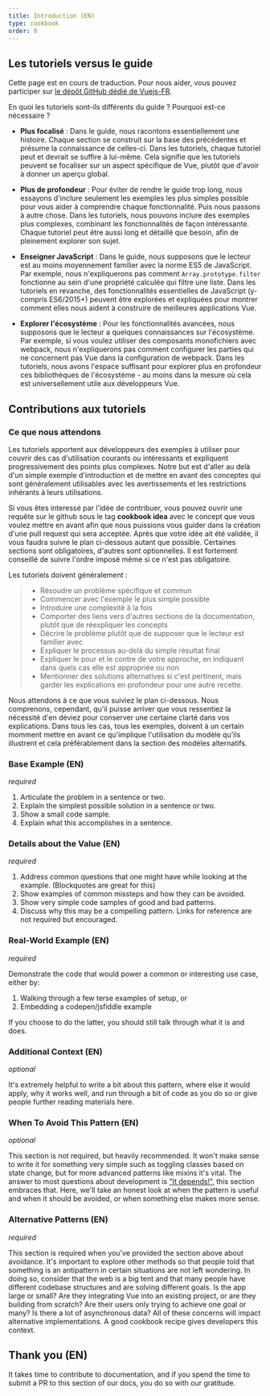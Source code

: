 ```yaml
---
title: Introduction (EN)
type: cookbook
order: 0
---
```


## Les tutoriels versus le guide

<p>Cette page est en cours de traduction. Pour nous aider, vous pouvez participer sur <a href="https://github.com/vuejs-fr/vuejs.org" target="_blank">le dépôt GitHub dédié de Vuejs-FR</a>.</p><p>En quoi les tutoriels sont-ils différents du guide ? Pourquoi est-ce nécessaire ?</p>

* **Plus focalisé** : Dans le guide, nous racontons essentiellement une histoire. Chaque section se construit sur la base des précédentes et présume la connaissance de celles-ci. Dans les tutoriels, chaque tutoriel peut et devrait se suffire à lui-même. Cela signifie que les tutoriels peuvent se focaliser sur un aspect spécifique de Vue, plutôt que d'avoir à donner un aperçu global.

* **Plus de profondeur** : Pour éviter de rendre le guide trop long, nous essayons d'inclure seulement les exemples les plus simples possible pour vous aider à comprendre chaque fonctionnalité. Puis nous passons à autre chose. Dans les tutoriels, nous pouvons inclure des exemples plus complexes, combinant les fonctionnalités de façon intéressante. Chaque tutoriel peut être aussi long et détaillé que besoin, afin de pleinement explorer son sujet.

* **Enseigner JavaScript** : Dans le guide, nous supposons que le lecteur est au moins moyennement familier avec la norme ES5 de JavaScript. Par exemple, nous n'expliquerons pas comment `Array.prototype.filter` fonctionne au sein d'une propriété calculée qui filtre une liste. Dans les tutoriels en revanche, des fonctionnalités essentielles de JavaScript (y-compris ES6/2015+) peuvent être explorées et expliquées pour montrer comment elles nous aident à construire de meilleures applications Vue.

* **Explorer l'écosystème** : Pour les fonctionnalités avancées, nous supposons que le lecteur a quelques connaissances sur l'écosystème. Par exemple, si vous voulez utiliser des composants monofichiers avec webpack, nous n'expliquerons pas comment configurer les parties qui ne concernent pas Vue dans la configuration de webpack. Dans les tutoriels, nous avons l'espace suffisant pour explorer plus en profondeur ces bibliothèques de l'écosystème - au moins dans la mesure où cela est universellement utile aux développeurs Vue.

## Contributions aux tutoriels

### Ce que nous attendons

Les tutoriels apportent aux développeurs des exemples à utiliser pour couvrir des cas d'utilisation courants ou intéressants et expliquent progressivement des points plus complexes. Notre but est d'aller au delà d'un simple exemple d'introduction et de mettre en avant des conceptes qui sont généralement utilisables avec les avertissements et les restrictions inhérants à leurs utilisations.

Si vous êtes interessé par l'idée de contribuer, vous pouvez ouvrir une requête sur le github sous le tag **cookbook idea** avec le concept que vous voulez mettre en avant afin que nous puissions vous guider dans la création d'une pull request qui sera acceptée. Après que votre idée ait été validée, il vous faudra suivre le plan ci-dessous autant que possible. Certaines sections sont obligatoires, d'autres sont optionnelles. Il est fortement conseillé de suivre l'ordre imposé même si ce n'est pas obligatoire.

Les tutoriels doivent généralement :

> * Résoudre un problème spécifique et commun
> * Commencer avec l'exemple le plus simple possible
> * Introduire une complexité à la fois
> * Comporter des liens vers d'autres sections de la documentation, plutôt que de réexpliquer les concepts
> * Décrire le problème plutôt que de supposer que le lecteur est familier avec
> * Expliquer le processus au-delà du simple résultat final
> * Expliquer le pour et le contre de votre approche, en indiquant dans quels cas elle est appropriée ou non
> * Mentionner des solutions alternatives si c'est pertinent, mais garder les explications en profondeur pour une autre recette.

Nous attendons à ce que vous suiviez le plan ci-dessous. Nous comprenons, cependant, qu'il puisse arriver que vous ressentiez la nécessité d'en déviez pour conserver une certaine clarté dans vos explications. Dans tous les cas, tous les exemples, doivent à un certain momment mettre en avant ce qu'implique l'utilisation du modèle qu'ils illustrent et cela préférablement dans la section des modèles alternatifs.

### Base Example (EN)

_required_

1.  Articulate the problem in a sentence or two.
2.  Explain the simplest possible solution in a sentence or two.
3.  Show a small code sample.
4.  Explain what this accomplishes in a sentence.

### Details about the Value (EN)

_required_

1.  Address common questions that one might have while looking at the example. (Blockquotes are great for this)
2.  Show examples of common missteps and how they can be avoided.
3.  Show very simple code samples of good and bad patterns.
4.  Discuss why this may be a compelling pattern. Links for reference are not required but encouraged.

### Real-World Example (EN)

_required_

Demonstrate the code that would power a common or interesting use case, either by:

1.  Walking through a few terse examples of setup, or
2.  Embedding a codepen/jsfiddle example

If you choose to do the latter, you should still talk through what it is and does.

### Additional Context (EN)

_optional_

It's extremely helpful to write a bit about this pattern, where else it would apply, why it works well, and run through a bit of code as you do so or give people further reading materials here.

### When To Avoid This Pattern (EN)

_optional_

This section is not required, but heavily recommended. It won't make sense to write it for something very simple such as toggling classes based on state change, but for more advanced patterns like mixins it's vital. The answer to most questions about development is ["It depends!"](https://codepen.io/rachsmith/pen/YweZbG), this section embraces that. Here, we'll take an honest look at when the pattern is useful and when it should be avoided, or when something else makes more sense.

### Alternative Patterns (EN)

_required_

This section is required when you've provided the section above about avoidance. It's important to explore other methods so that people told that something is an antipattern in certain situations are not left wondering. In doing so, consider that the web is a big tent and that many people have different codebase structures and are solving different goals. Is the app large or small? Are they integrating Vue into an existing project, or are they building from scratch? Are their users only trying to achieve one goal or many? Is there a lot of asynchronous data? All of these concerns will impact alternative implementations. A good cookbook recipe gives developers this context.

## Thank you (EN)

It takes time to contribute to documentation, and if you spend the time to submit a PR to this section of our docs, you do so with our gratitude.
